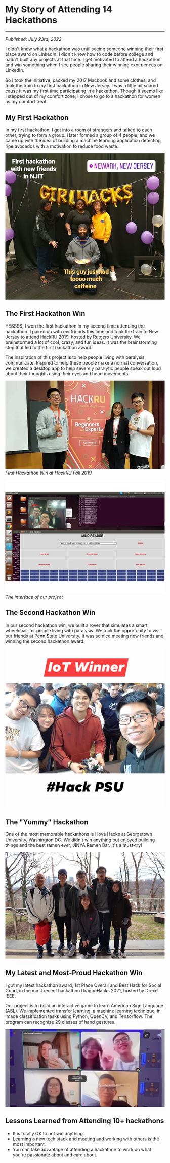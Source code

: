 # My Story of Attending 14 Hackathons
---
*Published: July 23rd, 2022*

I didn't know what a hackathon was until seeing someone winning their first place award on LinkedIn. I didn't know how to code before college and hadn't built any projects at that time. I get motivated to attend a hackathon and win something when I see people sharing their winning experiences on LinkedIn. 

So I took the initiative, packed my 2017 Macbook and some clothes, and took the train to my first hackathon in New Jersey. I was a little bit scared cause it was my first time participating in a hackathon. Though it seems like I stepped out of my comfort zone, I chose to go to a hackathon for women as my comfort treat. 

## My First Hackathon
In my first hackathon, I got into a room of strangers and talked to each other, trying to form a group. I later formed a group of 4 people, and we came up with the idea of building a machine learning application detecting ripe avocados with a motivation to reduce food waste. 

![My First Hackathon](https://github.com/AriNguyen/aringuyen.github.io/blob/master/src/assets/blogs/blog1/njit.jpg?raw=true)

## The First Hackathon Win
YESSSS, I won the first hackathon in my second time attending the hackathon. I paired up with my friends this time and took the train to New Jersey to attend HackRU 2019, hosted by Rutgers University. We brainstormed a lot of cool, crazy, and fun ideas. It was the brainstorming step that led to the first hackathon award.

The inspiration of this project is to help people living with paralysis communicate. Inspired to help these people make a normal conversation, we created a desktop app to help severely paralytic people speak out loud about their thoughts using their eyes and head movements.

![The First Hackathon Win](https://github.com/AriNguyen/aringuyen.github.io/blob/master/src/assets/blogs/blog1/hackru.jpg?raw=true)
*First Hackathon Win at HackRU Fall 2019*

![GUI Speak Your Mind](https://github.com/AriNguyen/aringuyen.github.io/blob/master/src/assets/blogs/blog1/speak-your-mind.jpg?raw=true)
*The interface of our project*

## The Second Hackathon Win
In our second hackathon win, we built a rover that simulates a smart wheelchair for people living with paralysis. We took the opportunity to visit our friends at Penn State University. It was so nice meeting new friends and winning the second hackathon award. 

![The Second Hackathon Winn](https://github.com/AriNguyen/aringuyen.github.io/blob/master/src/assets/blogs/blog1/hackpsu.jpg?raw=true)

## The "Yummy" Hackathon
One of the most memorable hackathons is Hoya Hacks at Georgetown University, Washington DC. We didn't win anything but enjoyed building things and the best ramen ever, JINYA Ramen Bar. It's a must-try!

![Hoyahacks Hackathon](https://github.com/AriNguyen/aringuyen.github.io/blob/master/src/assets/blogs/blog1/hoyahacks.jpg?raw=true)

## My Latest and Most-Proud Hackathon Win
I got my latest hackathon award, 1st Place Overall and Best Hack for Social Good, in the most recent hackathon DragonHacks 2021, hosted by Drexel IEEE. 

Our project is to build an interactive game to learn American Sign Language (ASL). We implemented transfer learning, a machine learning technique, in image classification tasks using Python, OpenCV, and Tensorflow. The program can recognize 29 classes of hand gestures.


![DragonHacks 2021](https://github.com/AriNguyen/aringuyen.github.io/blob/master/src/assets/blogs/blog1/dragonhacks.jpg?raw=true)

## Lessons Learned from Attending 10+ hackathons
- It is totally OK to not win anything. 
- Learning a new tech stack and meeting and working with others is the most important.
- You can take advantage of attending a hackathon to work on what you're passionate about and care about. 
